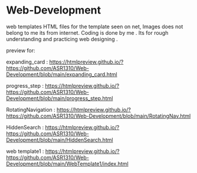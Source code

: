 # Web-Development
web templates 
 HTML files for the template seen on net,
 Images does not belong to me its from internet.
 Coding is done by me .
 Its for rough understanding and practicing web designing .


preview for:

expanding_card : https://htmlpreview.github.io/?https://github.com/ASR1310/Web-Development/blob/main/expanding_card.html

progress_step  : https://htmlpreview.github.io/?https://github.com/ASR1310/Web-Development/blob/main/progress_step.html

RotatingNavigation : https://htmlpreview.github.io/?https://github.com/ASR1310/Web-Development/blob/main/RotatingNav.html

HiddenSearch : https://htmlpreview.github.io/?https://github.com/ASR1310/Web-Development/blob/main/HiddenSearch.html

web template1 : https://htmlpreview.github.io/?https://github.com/ASR1310/Web-Development/blob/main/WebTemplate1/index.html
